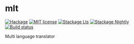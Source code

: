 # mlt

[![Hackage](https://img.shields.io/hackage/v/mlt.svg)](https://hackage.haskell.org/package/mlt)
[![MIT license](https://img.shields.io/badge/license-MIT-blue.svg)](LICENSE)
[![Stackage Lts](http://stackage.org/package/mlt/badge/lts)](http://stackage.org/lts/package/mlt)
[![Stackage Nightly](http://stackage.org/package/mlt/badge/nightly)](http://stackage.org/nightly/package/mlt)
[![Build status](https://secure.travis-ci.org/bangn/mlt.svg)](https://travis-ci.org/bangn/mlt)

Multi language translator